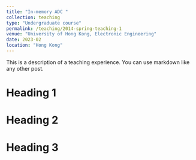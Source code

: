 ```yaml
---
title: "In-memory ADC "
collection: teaching
type: "Undergraduate course"
permalink: /teaching/2014-spring-teaching-1
venue: "University of Hong Kong, Electronic Engineering"
date: 2023-02
location: "Hong Kong"
---
```


This is a description of a teaching experience. You can use markdown like any other post.

Heading 1
======

Heading 2
======

Heading 3
======